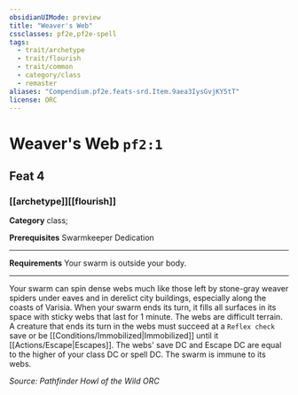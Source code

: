 ```yaml
---
obsidianUIMode: preview
title: "Weaver's Web"
cssclasses: pf2e,pf2e-spell
tags:
  - trait/archetype
  - trait/flourish
  - trait/common
  - category/class
  - remaster
aliases: "Compendium.pf2e.feats-srd.Item.9aea3IysGvjKY5tT"
license: ORC
---
```

# Weaver's Web `pf2:1`
## Feat 4
### [[archetype]][[flourish]]

**Category** class; 



**Prerequisites** Swarmkeeper Dedication
* * *
**Requirements** Your swarm is outside your body.

* * *

Your swarm can spin dense webs much like those left by stone-gray weaver spiders under eaves and in derelict city buildings, especially along the coasts of Varisia. When your swarm ends its turn, it fills all surfaces in its space with sticky webs that last for 1 minute. The webs are difficult terrain. A creature that ends its turn in the webs must succeed at a `Reflex check` save or be [[Conditions/Immobilized|Immobilized]] until it [[Actions/Escape|Escapes]]. The webs' save DC and Escape DC are equal to the higher of your class DC or spell DC. The swarm is immune to its webs.

*Source: Pathfinder Howl of the Wild*
*ORC*